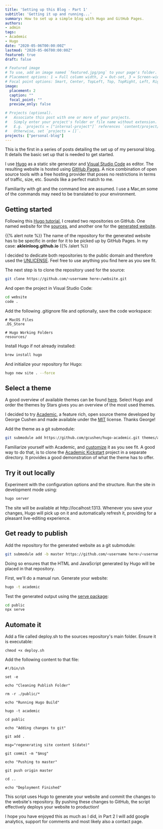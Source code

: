 ```yaml
---
title: 'Setting up this Blog - Part 1'
subtitle: 'Getting it up and running...'
summary: How to set up a simple blog with Hugo and GitHub Pages.
authors:
- admin
tags:
- Academic
- Hugo
date: "2020-05-06T00:00:00Z"
lastmod: "2020-05-06T00:00:00Z"
featured: true
draft: false

# Featured image
# To use, add an image named `featured.jpg/png` to your page's folder.
# Placement options: 1 = Full column width, 2 = Out-set, 3 = Screen-width
# Focal point options: Smart, Center, TopLeft, Top, TopRight, Left, Right, BottomLeft, Bottom, BottomRight
image:
  placement: 2
  caption: ""
  focal_point: ""
  preview_only: false

# Projects (optional).
#   Associate this post with one or more of your projects.
#   Simply enter your project's folder or file name without extension.
#   E.g. `projects = ["internal-project"]` references `content/project/deep-learning/index.md`.
#   Otherwise, set `projects = []`.
projects: ["personal-blog"]
---
```


This is the first in a series of posts detailing the set up of my personal blog. It details the basic set up that is needed to get started.

I use [Hugo](https://gohugo.io) as a static site generator and [Visual Studio Code](https://code.visualstudio.com) as editor. The resulting website is hosted using [GitHub Pages](https://pages.github.com/). A nice combination of open source tools with a free hosting provider that poses no restrictions in terms of traffic, size, etc.
Sounds like a perfect match to me.

Familiarity with git and the command line are assumed. I use a Mac,en some of the commands may need to be translated to your environment.

## Getting started

Following this [Hugo tutorial](https://gohugo.io/hosting-and-deployment/hosting-on-github/), I created two repositories on GitHub. 
One named _website_ for the [sources](https://github.com/akleinloog/website), and another one for the [generated website](https://github.com/akleinloog/akleinloog.github.io).

{{% alert note %}}
The name of the repository for the generated website has to be specific in order for it to be picked up by GitHub Pages.
In my case: **akleinloog.github.io**
{{% /alert %}}

I decided to dedicate both repositories to the public domain and therefore used the [UNLICENSE](https://choosealicense.com/licenses/unlicense/).
Feel free to use anything you find here as you see fit.

The next step is to clone the repository used for the source:
```bash
git clone https://github.com/<username here>/website.git
```
And open the project in Visual Studio Code:
```bash
cd website
code .
```

Add the following .gitignore file and optionally, save the code workspace:
```
# MacOS Files
.DS_Store

# Hugo Working Folders
resources/
```

Install Hugo if not already installed:
```bash
brew install hugo
```

And initialize your repository for Hugo:
```bash
hugo new site . --force
```

## Select a theme

A good overview of available themes can be found [here](https://jamstackthemes.dev).
Select Hugo and order the themes by Stars gives you an overview of the most used themes.

I decided to try [Academic](https://sourcethemes.com/academic/), a feature rich, open source theme developed by George Cushen and made available under the [MIT](https://choosealicense.com/licenses/mit/) license. Thanks George!

Add the theme as a git submodule:
```bash
git submodule add https://github.com/gcushen/hugo-academic.git themes/academic
```

Familiarize yourself with Academic, and [customize](https://sourcethemes.com/academic/docs/customization/) it as you see fit.
A good way to do that, is to clone the [Academic Kickstart](https://github.com/sourcethemes/academic-kickstart) project in a separate directory.
It provides a good demonstration of what the theme has to offer.


## Try it out locally

Experiment with the configuration options and the structure. Run the site in development mode using:
```bash
hugo server
``` 
The site will be available at http://localhost:1313.
Whenever you save your changes, Hugo will pick up on it and automatically refresh it, providing for a pleasant live-editing experience.


## Get ready to publish

Add the repository for the generated website as a git submodule:
```bash
git submodule add -b master https://github.com/<username here>/<username here>.github.io.git public
```

Doing so ensures that the HTML and JavaScript generated by Hugo will be placed in that repository.

First, we'll do a manual run. Generate your website:
```bash
hugo -t academic
```

Test the generated output using the [serve package](https://www.npmjs.com/package/serve):
```bash
cd public 
npx serve
```

## Automate it

Add a file called deploy.sh to the sources repository's main folder. Ensure it is executable:
```
chmod +x deploy.sh
```

Add the following content to that file:
```
#!/bin/sh

set -e

echo "Cleaning Publish Folder"

rm -r ./public/*

echo "Running Hugo Build"

hugo -t academic

cd public

echo "Adding changes to git"

git add .

msg="regenerating site content $(date)"

git commit -m "$msg"

echo "Pushing to master"

git push origin master

cd ..

echo "Deployment Finished"
```

This script uses Hugo to generate your website and commit the changes to the website's repository.
By pushing these changes to GitHub, the script effectively deploys your website to production!

I hope you have enjoyed this as much as I did, in Part 2 I will add google analytics, support for comments and most likely also a contact page.